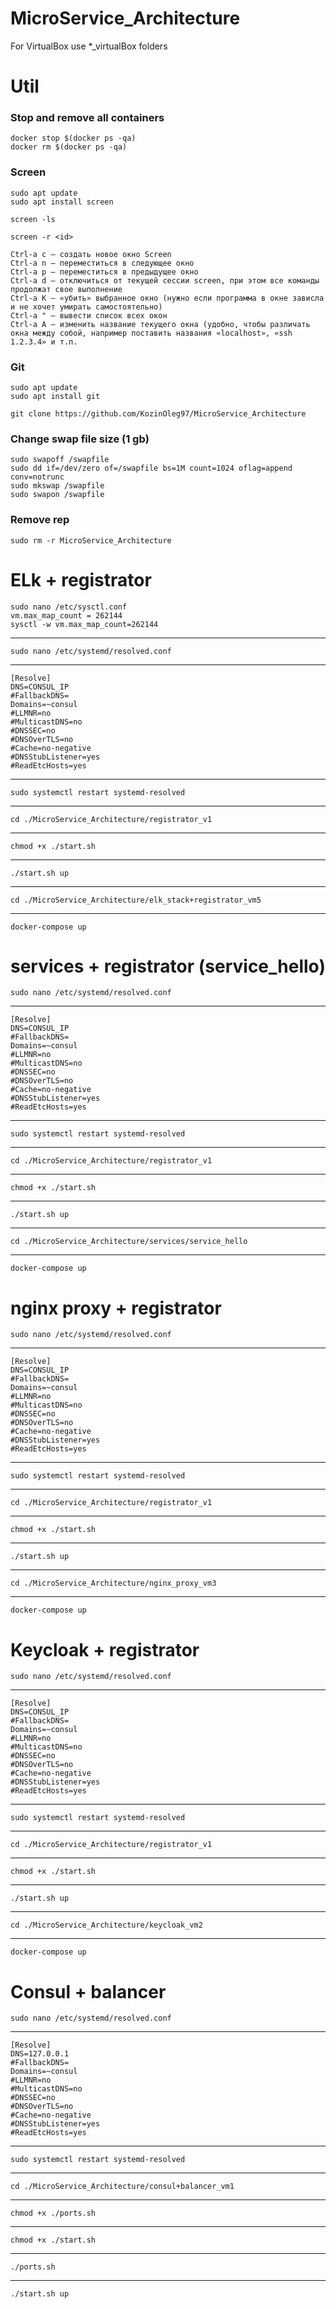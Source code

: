# MicroService_Architecture
For VirtualBox use *_virtualBox folders

# Util

### Stop and remove all containers 

    docker stop $(docker ps -qa)
    docker rm $(docker ps -qa)

### Screen
    sudo apt update
    sudo apt install screen

    screen -ls

    screen -r <id>

    Ctrl-a c — создать новое окно Screen
    Ctrl-a n — переместиться в следующее окно
    Ctrl-a p — переместиться в предыдущее окно
    Ctrl-a d — отключиться от текущей сессии screen, при этом все команды продолжат свое выполнение
    Ctrl-a K — «убить» выбранное окно (нужно если программа в окне зависла и не хочет умирать самостоятельно)
    Ctrl-a " — вывести список всех окон
    Ctrl-a A — изменить название текущего окна (удобно, чтобы различать окна между собой, например поставить названия «localhost», «ssh 1.2.3.4» и т.п.

    

### Git 
    sudo apt update
    sudo apt install git

    git clone https://github.com/KozinOleg97/MicroService_Architecture

### Change swap file size (1 gb)

    sudo swapoff /swapfile
    sudo dd if=/dev/zero of=/swapfile bs=1M count=1024 oflag=append conv=notrunc
    sudo mkswap /swapfile
    sudo swapon /swapfile


### Remove rep

    sudo rm -r MicroService_Architecture

# ELk + registrator 

    sudo nano /etc/sysctl.conf
    vm.max_map_count = 262144
    sysctl -w vm.max_map_count=262144
---

    sudo nano /etc/systemd/resolved.conf
---

    [Resolve]
    DNS=CONSUL_IP
    #FallbackDNS=
    Domains=~consul
    #LLMNR=no
    #MulticastDNS=no
    #DNSSEC=no
    #DNSOverTLS=no
    #Cache=no-negative
    #DNSStubListener=yes
    #ReadEtcHosts=yes

---
    sudo systemctl restart systemd-resolved
---
    cd ./MicroService_Architecture/registrator_v1
---
    chmod +x ./start.sh
---
    ./start.sh up
---
    cd ./MicroService_Architecture/elk_stack+registrator_vm5
---
    docker-compose up


# services + registrator (service_hello)

    sudo nano /etc/systemd/resolved.conf
---

    [Resolve]
    DNS=CONSUL_IP
    #FallbackDNS=
    Domains=~consul
    #LLMNR=no
    #MulticastDNS=no
    #DNSSEC=no
    #DNSOverTLS=no
    #Cache=no-negative
    #DNSStubListener=yes
    #ReadEtcHosts=yes

---
    sudo systemctl restart systemd-resolved
---
    cd ./MicroService_Architecture/registrator_v1
---
    chmod +x ./start.sh
---
    ./start.sh up
---
    cd ./MicroService_Architecture/services/service_hello
---
    docker-compose up

# nginx proxy + registrator 

    sudo nano /etc/systemd/resolved.conf
---

    [Resolve]
    DNS=CONSUL_IP
    #FallbackDNS=
    Domains=~consul
    #LLMNR=no
    #MulticastDNS=no
    #DNSSEC=no
    #DNSOverTLS=no
    #Cache=no-negative
    #DNSStubListener=yes
    #ReadEtcHosts=yes

---
    sudo systemctl restart systemd-resolved
---
    cd ./MicroService_Architecture/registrator_v1
---
    chmod +x ./start.sh
---
    ./start.sh up
---
    cd ./MicroService_Architecture/nginx_proxy_vm3
---
    docker-compose up


# Keycloak + registrator

    sudo nano /etc/systemd/resolved.conf
---

    [Resolve]
    DNS=CONSUL_IP
    #FallbackDNS=
    Domains=~consul
    #LLMNR=no
    #MulticastDNS=no
    #DNSSEC=no
    #DNSOverTLS=no
    #Cache=no-negative
    #DNSStubListener=yes
    #ReadEtcHosts=yes

---
    sudo systemctl restart systemd-resolved
---
    cd ./MicroService_Architecture/registrator_v1
---
    chmod +x ./start.sh
---
    ./start.sh up
---
    cd ./MicroService_Architecture/keycloak_vm2
---
    docker-compose up

# Consul + balancer 
    sudo nano /etc/systemd/resolved.conf
---

    [Resolve]
    DNS=127.0.0.1
    #FallbackDNS=
    Domains=~consul
    #LLMNR=no
    #MulticastDNS=no
    #DNSSEC=no
    #DNSOverTLS=no
    #Cache=no-negative
    #DNSStubListener=yes
    #ReadEtcHosts=yes

---
    sudo systemctl restart systemd-resolved
---
    cd ./MicroService_Architecture/consul+balancer_vm1
---
    chmod +x ./ports.sh
---
    chmod +x ./start.sh
---
    ./ports.sh
---
    ./start.sh up

